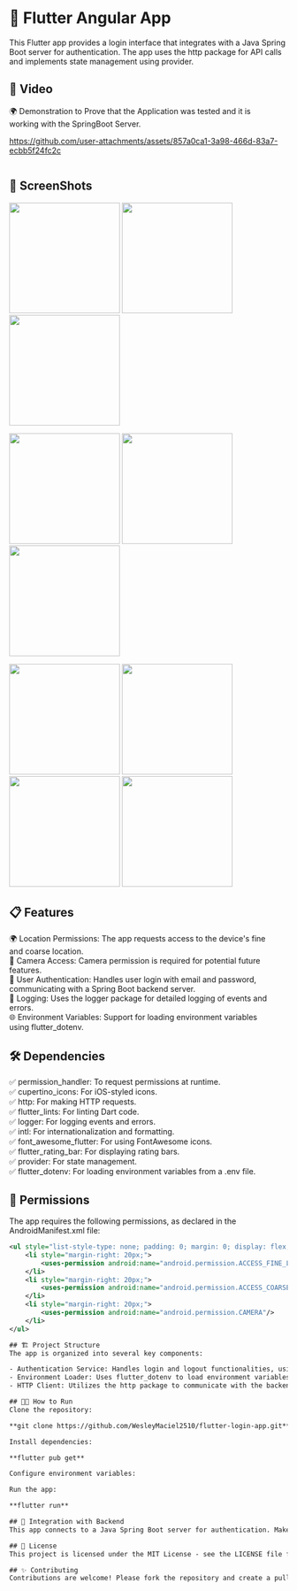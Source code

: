 # 🚀 Flutter Angular App
This Flutter app provides a login interface that integrates with a Java Spring Boot server for authentication. 
The app uses the http package for API calls and implements state management using provider.

## 📱 Video
<ul style="list-style-type: none; padding: 0; margin: 0; display: flex; flex-wrap: wrap;">
  <li style="margin-right: 20px;">🌍 Demonstration to Prove that the Application was tested and it is working with the SpringBoot Server.</li>

https://github.com/user-attachments/assets/857a0ca1-3a98-466d-83a7-ecbb5f24fc2c

</ul>

## 📱 ScreenShots

<p align="left">
  <img src="https://github.com/user-attachments/assets/f416c912-d907-46f7-880f-ca3ad3d8fdcf" width="200" />
  <img src="https://github.com/user-attachments/assets/94529a21-bed8-4e63-ab68-0535f2539dfa" width="200" />
  <img src="https://github.com/user-attachments/assets/6e120ad5-ff40-4bb7-8bba-e1aeb0597d18" width="200" />
</p>

<p align="left">
  <img src="https://github.com/user-attachments/assets/cc92b3fa-efb9-416a-8422-30b4a12cbe17" width="200" />
  <img src="https://github.com/user-attachments/assets/99dcc463-0d12-4ed4-9921-f3f436d520b2" width="200" />
  <img src="https://github.com/user-attachments/assets/5d54fc85-ebd9-406e-8f0c-0aa9505d1b00" width="200" />
</p>

<p align="left">
  <img src="https://github.com/user-attachments/assets/538ac0a1-19f2-4cc0-ac1f-df27691a9bf4" width="200" />
  <img src="https://github.com/user-attachments/assets/2d6d8f70-0e9e-4a4f-9be1-3c2136bcb2de" width="200" />
  <img src="https://github.com/user-attachments/assets/165bcf4b-2b03-4494-894b-9ed9f51cf154" width="200" />
  <img src="https://github.com/user-attachments/assets/64af37e9-0b60-46bb-8afc-f4eee2395fbd" width="200" />
</p>
 
## 📋 Features

<ul style="list-style-type: none; padding: 0; margin: 0; display: flex; flex-wrap: wrap;">
  <li style="margin-right: 20px;">🌍 Location Permissions: The app requests access to the device's fine and coarse location.</li>
  <li style="margin-right: 20px;">📸 Camera Access: Camera permission is required for potential future features.</li>
  <li style="margin-right: 20px;">🔐 User Authentication: Handles user login with email and password, communicating with a Spring Boot backend server.</li>
  <li style="margin-right: 20px;">📝 Logging: Uses the logger package for detailed logging of events and errors.</li>
  <li style="margin-right: 20px;">🌐 Environment Variables: Support for loading environment variables using flutter_dotenv.</li>
</ul>

## 🛠️ Dependencies

<ul style="list-style-type: none; padding: 0; margin: 0; display: flex; flex-wrap: wrap;">
  <li style="margin-right: 20px;">✅ permission_handler: To request permissions at runtime.</li>
  <li style="margin-right: 20px;">✅ cupertino_icons: For iOS-styled icons.</li>
  <li style="margin-right: 20px;">✅ http: For making HTTP requests.</li>
  <li style="margin-right: 20px;">✅ flutter_lints: For linting Dart code.</li>
  <li style="margin-right: 20px;">✅ logger: For logging events and errors.</li>
  <li style="margin-right: 20px;">✅ intl: For internationalization and formatting.</li>
  <li style="margin-right: 20px;">✅ font_awesome_flutter: For using FontAwesome icons.</li>
  <li style="margin-right: 20px;">✅ flutter_rating_bar: For displaying rating bars.</li>
  <li style="margin-right: 20px;">✅ provider: For state management.</li>
  <li style="margin-right: 20px;">✅ flutter_dotenv: For loading environment variables from a .env file.</li>
</ul>

## 🔐 Permissions
The app requires the following permissions, as declared in the AndroidManifest.xml file:

```xml
<ul style="list-style-type: none; padding: 0; margin: 0; display: flex; flex-wrap: wrap;">
    <li style="margin-right: 20px;">
        <uses-permission android:name="android.permission.ACCESS_FINE_LOCATION"/>
    </li>
    <li style="margin-right: 20px;">
        <uses-permission android:name="android.permission.ACCESS_COARSE_LOCATION"/>
    </li>
    <li style="margin-right: 20px;">
        <uses-permission android:name="android.permission.CAMERA"/>
    </li>
</ul>

## 🏗️ Project Structure
The app is organized into several key components:

- Authentication Service: Handles login and logout functionalities, using provider for state management.
- Environment Loader: Uses flutter_dotenv to load environment variables, such as server URLs.
- HTTP Client: Utilizes the http package to communicate with the backend server.

## 🧑‍💻 How to Run
Clone the repository:

**git clone https://github.com/WesleyMaciel2510/flutter-login-app.git**

Install dependencies:

**flutter pub get**

Configure environment variables:

Run the app:

**flutter run**

## 🔗 Integration with Backend
This app connects to a Java Spring Boot server for authentication. Make sure the server is running locally or remotely, and update the API endpoint in the AuthService class accordingly.

## 📄 License
This project is licensed under the MIT License - see the LICENSE file for details.

## ✨ Contributing
Contributions are welcome! Please fork the repository and create a pull request with your changes.
